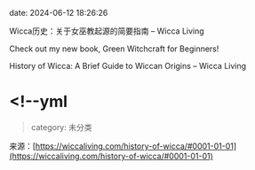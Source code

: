 date: 2024-06-12 18:26:26

Wicca历史：关于女巫教起源的简要指南 – Wicca Living

Check out my new book, Green Witchcraft for Beginners!

History of Wicca: A Brief Guide to Wiccan Origins – Wicca Living

# <!--yml

> category: 未分类

来源：[https://wiccaliving.com/history-of-wicca/#0001-01-01](https://wiccaliving.com/history-of-wicca/#0001-01-01)
